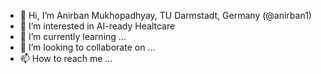 - 👋 Hi, I’m Anirban Mukhopadhyay, TU Darmstadt, Germany (@anirban1)
- 👀 I’m interested in AI-ready Healtcare
- 🌱 I’m currently learning ...
- 💞️ I’m looking to collaborate on ...
- 📫 How to reach me ...

<!---
anirban1/anirban1 is a ✨ special ✨ repository because its `README.md` (this file) appears on your GitHub profile.
You can click the Preview link to take a look at your changes.
--->
